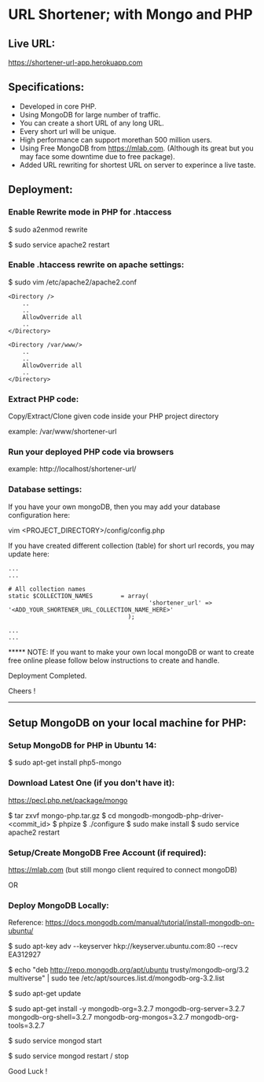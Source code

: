 
# URL Shortener; with Mongo and PHP


## Live URL: 
https://shortener-url-app.herokuapp.com


## Specifications:
- Developed in core PHP.
- Using MongoDB for large number of traffic.
- You can create a short URL of any long URL.
- Every short url will be unique.
- High performance can support morethan 500 million users.
- Using Free MongoDB from https://mlab.com. (Although its great but you may face some downtime due to free package).
- Added URL rewriting for shortest URL on server to experince a live taste.


## Deployment:

### Enable Rewrite mode in PHP for .htaccess

$  sudo a2enmod rewrite

$  sudo service apache2 restart


### Enable .htaccess rewrite on apache settings:

$  sudo vim /etc/apache2/apache2.conf

	<Directory />
		.. 
		..
		AllowOverride all
		..
	</Directory>

	<Directory /var/www/>
		..
		..
		AllowOverride all
		..
	</Directory>


### Extract PHP code:

Copy/Extract/Clone given code inside your PHP project directory

example: /var/www/shortener-url


### Run your deployed PHP code via browsers

example: http://localhost/shortener-url/


### Database settings:

If you have your own mongoDB, then you may add your database configuration here:

vim <PROJECT_DIRECTORY>/config/config.php

If you have created different collection (table) for short url records, you may update here:

	...
	...

    # All collection names 
    static $COLLECTION_NAMES    	= array(
    										'shortener_url' => '<ADD_YOUR_SHORTENER_URL_COLLECTION_NAME_HERE>' 
    								  );

    ...
    ...


***** NOTE: If you want to make your own local mongoDB or want to create free online please follow below instructions to create and handle.

Deployment Completed. 

Cheers !

-------

## Setup MongoDB on your local machine for PHP:


### Setup MongoDB for PHP in Ubuntu 14:

$  sudo apt-get install php5-mongo


### Download Latest One (if you don't have it):

https://pecl.php.net/package/mongo

$  tar zxvf mongo-php.tar.gz
$  cd mongodb-mongodb-php-driver-<commit_id>
$  phpize
$  ./configure
$  sudo make install
$  sudo service apache2 restart



### Setup/Create MongoDB Free Account (if required):

https://mlab.com (but still mongo client required to connect mongoDB)

OR

### Deploy MongoDB Locally:

Reference: https://docs.mongodb.com/manual/tutorial/install-mongodb-on-ubuntu/

$  sudo apt-key adv --keyserver hkp://keyserver.ubuntu.com:80 --recv EA312927

$  echo "deb http://repo.mongodb.org/apt/ubuntu trusty/mongodb-org/3.2 multiverse" | sudo tee /etc/apt/sources.list.d/mongodb-org-3.2.list

$  sudo apt-get update

$  sudo apt-get install -y mongodb-org=3.2.7 mongodb-org-server=3.2.7 mongodb-org-shell=3.2.7 mongodb-org-mongos=3.2.7 mongodb-org-tools=3.2.7

$  sudo service mongod start

$  sudo service mongod restart / stop


Good Luck ! 